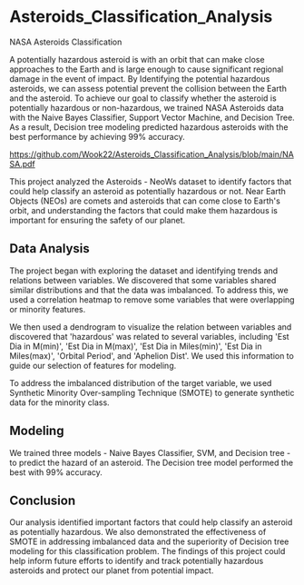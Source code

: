 # Asteroids_Classification_Analysis
NASA Asteroids Classification

A potentially hazardous asteroid is with an orbit that can make close approaches to the Earth and is large enough to cause significant regional damage in the event of impact. By Identifying the potential hazardous asteroids, we can assess potential prevent the collision between the Earth and the asteroid. To achieve our goal to classify whether the asteroid is potentially hazardous or non-hazardous, we trained NASA Asteroids data with the Naive Bayes Classifier, Support Vector Machine, and Decision Tree. As a result, Decision tree modeling predicted hazardous asteroids with the best performance by achieving 99% accuracy.

https://github.com/Wook22/Asteroids_Classification_Analysis/blob/main/NASA.pdf

This project analyzed the Asteroids - NeoWs dataset to identify factors that could help classify an asteroid as potentially hazardous or not. Near Earth Objects (NEOs) are comets and asteroids that can come close to Earth's orbit, and understanding the factors that could make them hazardous is important for ensuring the safety of our planet.

## Data Analysis

The project began with exploring the dataset and identifying trends and relations between variables. We discovered that some variables shared similar distributions and that the data was imbalanced. To address this, we used a correlation heatmap to remove some variables that were overlapping or minority features.

We then used a dendrogram to visualize the relation between variables and discovered that 'hazardous' was related to several variables, including 'Est Dia in M(min)', 'Est Dia in M(max)', 'Est Dia in Miles(min)', 'Est Dia in Miles(max)', 'Orbital Period', and 'Aphelion Dist'. We used this information to guide our selection of features for modeling.

To address the imbalanced distribution of the target variable, we used Synthetic Minority Over-sampling Technique (SMOTE) to generate synthetic data for the minority class.

## Modeling

We trained three models - Naive Bayes Classifier, SVM, and Decision tree - to predict the hazard of an asteroid. The Decision tree model performed the best with 99% accuracy.

## Conclusion

Our analysis identified important factors that could help classify an asteroid as potentially hazardous. We also demonstrated the effectiveness of SMOTE in addressing imbalanced data and the superiority of Decision tree modeling for this classification problem. The findings of this project could help inform future efforts to identify and track potentially hazardous asteroids and protect our planet from potential impact.
